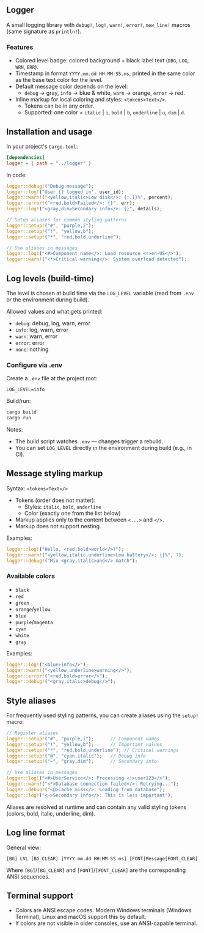 ## Logger

A small logging library with `debug!`, `log!`, `warn!`, `error!`, `new_line!` macros (same signature as `println!`).

### Features
- Colored level badge: colored background + black label text (`DBG`, `LOG`, `WRN`, `ERR`).
- Timestamp in format `YYYY.mm.dd HH:MM:SS.ms`, printed in the same color as the base text color for the level.
- Default message color depends on the level:
  - `debug` → gray, `info` → blue & white, `warn` → orange, `error` → red.
- Inline markup for local coloring and styles: `<tokens>Text</>`.
  - Tokens can be in any order.
  - Supported: one color + `italic` | `i`, `bold` | `b`, `underline` | `u`, `dim` | `d`.

## Installation and usage

In your project's `Cargo.toml`:
```toml
[dependencies]
logger = { path = "../logger" }
```

In code:
```rust
logger::debug!("Debug message");
logger::log!("User {} logged in", user_id);
logger::warn!("<yellow,italic>Low disk</>: {:.1}%", percent);
logger::error!("<red,bold>Failed</>: {}", err);
logger::log!("<gray,dim>Secondary info</>: {}", details);

// Setup aliases for common styling patterns
logger::setup!("#", "purple,i");
logger::setup!("!", "yellow,b");
logger::setup!("*", "red,bold,underline");

// Use aliases in messages
logger::log!("<#>Component name</>: Load resource <!>en-US</>");
logger::warn!("<*>Critical warning</>: System overload detected");
```

## Log levels (build-time)
The level is chosen at build time via the `LOG_LEVEL` variable (read from `.env` or the environment during build).

Allowed values and what gets printed:
- `debug`: debug, log, warn, error
- `info`: log, warn, error
- `warn`: warn, error
- `error`: error
- `none`: nothing

### Configure via .env
Create a `.env` file at the project root:
```env
LOG_LEVEL=info
```

Build/run:
```bash
cargo build
cargo run
```

Notes:
- The build script watches `.env` — changes trigger a rebuild.
- You can set `LOG_LEVEL` directly in the environment during build (e.g., in CI).

## Message styling markup
Syntax: `<tokens>Text</>`

- Tokens (order does not matter):
  - Styles: `italic`, `bold`, `underline`
  - Color (exactly one from the list below)
- Markup applies only to the content between `<...>` and `</>`.
- Markup does not support nesting.

Examples:
```rust
logger::log!("Hello, <red,bold>world</>!");
logger::warn!("<yellow,italic,underline>Low battery</>: {}%", 7);
logger::debug!("Mix <gray,italic>and</> match");
```

### Available colors
  - `black`
  - `red`
  - `green`
  - `orange`/`yellow`
  - `blue`
  - `purple`/`magenta`
  - `cyan`
  - `white`
  - `gray`

Examples:
```rust
logger::log!("<blue>info</>");
logger::warn!("<yellow,underline>warning</>");
logger::error!("<red,bold>error</>");
logger::debug!("<gray,italic>debug</>");
```

## Style aliases
For frequently used styling patterns, you can create aliases using the `setup!` macro:

```rust
// Register aliases
logger::setup!("#", "purple,i");      // Component names
logger::setup!("!", "yellow,b");      // Important values
logger::setup!("*", "red,bold,underline"); // Critical warnings
logger::setup!("@", "cyan,italic");   // Debug info
logger::setup!("~", "gray,dim");      // Secondary info

// Use aliases in messages
logger::log!("<#>UserService</>: Processing <!>user123</>");
logger::warn!("<*>Database connection failed</>: Retrying...");
logger::debug!("<@>Cache miss</>: Loading from database");
logger::log!("<~>Secondary info</>: This is less important");
```

Aliases are resolved at runtime and can contain any valid styling tokens (colors, bold, italic, underline, dim).

## Log line format
General view:
```
[BG] LVL [BG_CLEAR] [YYYY.mm.dd HH:MM:SS.ms] [FONT]Message[FONT_CLEAR]
```

Where `[BG]`/`[BG_CLEAR]` and `[FONT]`/`[FONT_CLEAR]` are the corresponding ANSI sequences.

## Terminal support
- Colors are ANSI escape codes. Modern Windows terminals (Windows Terminal), Linux and macOS support this by default.
- If colors are not visible in older consoles, use an ANSI-capable terminal.
